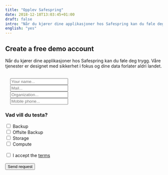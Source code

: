 ```yaml
---
title: "Opplev Safespring"
date: 2018-12-18T13:03:45+01:00
draft: false
intro: "Når du kjører dine applikasjoner hos Safespring kan du føle deg trygg. Våre tjenester er designet med sikkerhet i fokus og dine data forlater aldri landet."
english: "yes"
---
```

## Create a free demo account
Når du kjører dine applikasjoner hos Safespring kan du føle deg trygg. Våre tjenester er designet med sikkerhet i fokus og dine data forlater aldri landet.
<br><br>
<form id="up-form" name="form_9549uf83546290004448380e8164ebe216d83" action="https://power.upsales.com/api/external/formSubmit" method="POST">
  <div class="form">
        <i class="fas fa-user"></i>&nbsp;&nbsp;&nbsp;
        <input maxlength="512" type="text" name="Contact.name" required="required" placeholder="Your name...">
    </div>
    <div class="form">
        <i class="fas fa-envelope"></i>&nbsp;&nbsp;&nbsp;
        <input maxlength="512" type="email" id="up-email-input" autocomplete="off" name="Contact.email" required="required" placeholder="Mail...">
    </div>
    <div class="form">
        <i class="fas fa-briefcase"></i>&nbsp;&nbsp;&nbsp;
        <input maxlength="512" type="text" id="up-client-name-input" name="Client.name" required="required" placeholder="Organization...">
    </div>
    <div class="form">
        <i class="fas fa-mobile-alt"></i>&nbsp;&nbsp;&nbsp;
        <input maxlength="512" type="text" name="Contact.cellPhone" required="required" placeholder="Mobile phone...">
    </div>
    <div>
        <script type="text/javascript">
            $(document).ready(function() {
                $('#checkBtn').click(function() {
                    checked = $("input[type=checkbox]:checked").length;
                    if (!checked) {
                        alert("Hi! Don't forget to tell us what you want to try..");
                        return false;
                    }
                });
            });
        </script>
        <h3>Vad vill du testa?</h3>
        <div class="inputGroup">
            <input id="Backup" type="checkbox" value="Backup" name="Extra.1547719761203">
            <label for="Backup">Backup</label>
        </div>
        <div class="inputGroup">
            <input id="Offsite" type="checkbox" value="Offsite Backup" name="Extra.1547719761203">
            <label for="Offsite">Offsite Backup</label>
        </div>
        <div class="inputGroup">
            <input id="Storage" type="checkbox" value="Storage" name="Extra.1547719761203">
            <label for="Storage">Storage</label>
        </div>
        <div class="inputGroup">
            <input id="Compute" type="checkbox" value="Compute" name="Extra.1547719761203">
            <label for="Compute">Compute</label>
        </div>
        <br>
    </div>
    <div class="inputGroup">
        <input id="villkor" type="checkbox" value="on" name="singleOptIn.1573113563490">
        <label for="villkor">I accept the <a href="/dokument/acceptable-use-policy/">terms</a></label>
    </div>
    <!-- REQUIRED FIELDS -->
    <input type="hidden" name="formCid" value="9549">
    <input type="hidden" name="formId" value="9549uf83546290004448380e8164ebe216d83">
    <input type="hidden" name="isFrame" value="false">
    <input type="text" value="" name="validation" style="display: none;">
    <!-- END OF REQUIRED FIELDS -->
    <br>
    <input type="submit" name="submit_form" class="button" id="checkBtn" value="Send request" />
</form>
<script src="https://img.upsales.com/lBtRI6eK9zoMXU3igCaQIw==/be.js"></script>
